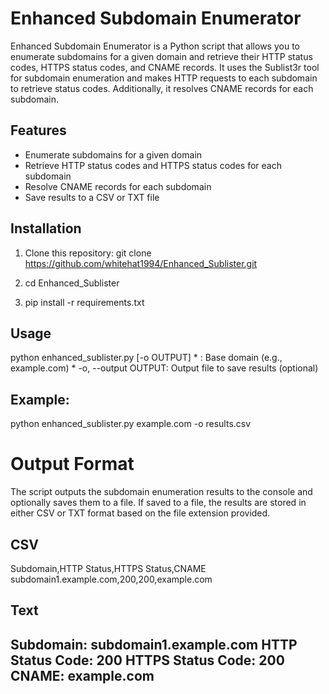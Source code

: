 # Enhanced Subdomain Enumerator

Enhanced Subdomain Enumerator is a Python script that allows you to enumerate subdomains for a given domain and retrieve their HTTP status codes, HTTPS status codes, and CNAME records. It uses the Sublist3r tool for subdomain enumeration and makes HTTP requests to each subdomain to retrieve status codes. Additionally, it resolves CNAME records for each subdomain.

## Features
- Enumerate subdomains for a given domain
- Retrieve HTTP status codes and HTTPS status codes for each subdomain
- Resolve CNAME records for each subdomain
- Save results to a CSV or TXT file

## Installation
1. Clone this repository:
   git clone https://github.com/whitehat1994/Enhanced_Sublister.git

2. cd Enhanced_Sublister
3. pip install -r requirements.txt

## Usage
python enhanced_sublister.py <domain> [-o OUTPUT]
    * <domain>: Base domain (e.g., example.com)
    * -o, --output OUTPUT: Output file to save results (optional)

## Example:
python enhanced_sublister.py example.com -o results.csv

# Output Format
The script outputs the subdomain enumeration results to the console and optionally saves them to a file. If saved to a file, the results are stored in either CSV or TXT format based on the file extension provided.

## CSV
Subdomain,HTTP Status,HTTPS Status,CNAME
subdomain1.example.com,200,200,example.com

## Text
Subdomain: subdomain1.example.com
HTTP Status Code: 200
HTTPS Status Code: 200
CNAME: example.com
----------------------------------------
